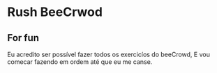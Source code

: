 # Rush BeeCrwod 
## For fun
Eu acredito ser possível fazer todos os exercicíos do beeCrowd, E vou comecar fazendo em ordem até que eu me canse.
